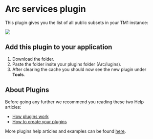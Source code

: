 # Arc services plugin
This plugin gives you the list of all public subsets in your TM1 instance:

<img src="https://s3.amazonaws.com/cubewise-downloads/web_assets/arc-plugins/all-subsets.png" />

## Add this plugin to your application
1. Download the folder.
2. Paste the folder insite your plugins folder (Arc/lugins).
3. After clearing the cache you should now see the new plugin under **Tools**.

## About Plugins
Before going any further we recommend you reading these two Help articles:
* [How plugins work](https://code.cubewise.com/arc-docs/how-plugins-work)
* [How to create your plugins](https://code.cubewise.com/arc-docs/how-to-create-your-plugins)

More plugins help articles and examples can be found [here](https://code.cubewise.com/arc-plugins).
